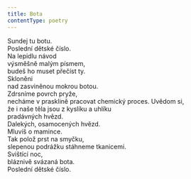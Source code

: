 ```yaml
---
title: Bota
contentType: poetry
---
```


<section>

Sundej tu botu.  
Poslední dětské číslo.  
Na lepidlu návod  
výsměšně malým písmem,  
budeš ho muset přečíst ty.  
Skloněni  
nad zasviněnou mokrou botou.  
Zdrsníme povrch pryže,  
necháme v prasklině pracovat chemický proces. Uvědom si,  
že i naše těla jsou z kyslíku a uhlíku  
pradávných hvězd.  
Dalekých, osamocených hvězd.  
Mluvíš o mamince.  
Tak polož prst na smyčku,  
slepenou podrážku stáhneme tkanicemi.  
Svištící noc,  
bláznivě svázaná bota.  
Poslední dětské číslo.

</section>
